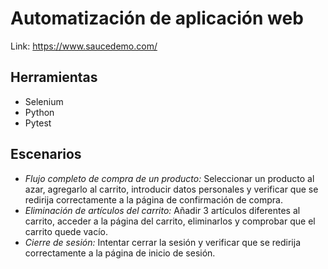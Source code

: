 # Automatización de aplicación web 
Link: https://www.saucedemo.com/
## Herramientas
- Selenium
- Python
- Pytest
## Escenarios
- *Flujo completo de compra de un producto:* Seleccionar un producto al azar, agregarlo al carrito, introducir datos personales y verificar que se redirija correctamente a la página de confirmación de compra.
- *Eliminación de artículos del carrito:* Añadir 3 artículos diferentes al carrito, acceder a la página del carrito, eliminarlos y comprobar que el carrito quede vacío.
- *Cierre de sesión:* Intentar cerrar la sesión y verificar que se redirija correctamente a la página de inicio de sesión.
